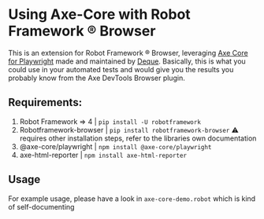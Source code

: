 # Using Axe-Core with Robot Framework ® Browser

This is an extension for Robot Framework ® Browser, leveraging [Axe Core for Playwright](https://www.npmjs.com/package/@axe-core/playwright) made and maintained by [Deque](https://deque.com/). Basically, this is what you could use in your automated tests and would give you the results you probably know from the Axe DevTools Browser plugin.

## Requirements:

1. Robot Framework => 4     | `pip install -U robotframework`
2. Robotframework-browser   | `pip install robotframework-browser` ⚠️ requires other installation steps, refer to the libraries own documentation
3. @axe-core/playwright     | `npm install @axe-core/playwright` 
4. axe-html-reporter        | `npm install axe-html-reporter`

## Usage
For example usage, please have a look in `axe-core-demo.robot` which is kind of self-documenting
